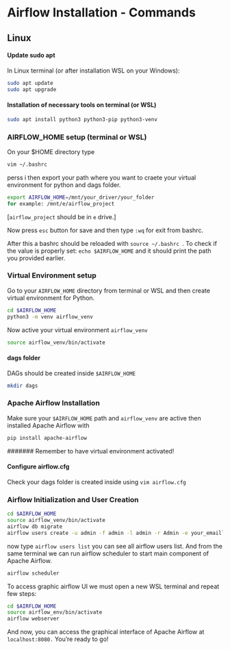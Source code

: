 # Airflow Installation - Commands
## Linux
#### Update sudo apt
In Linux terminal (or after installation WSL on your Windows):

```sh
sudo apt update
sudo apt upgrade
```

#### Installation of necessary tools on terminal (or WSL)

```sh
sudo apt install python3 python3-pip python3-venv
```

### AIRFLOW_HOME setup (terminal or WSL)
On your $HOME directory type
```sh
vim ~/.bashrc
```
perss i then export your path where you want to craete your virtual environment for python and dags folder.

```sh
export AIRFLOW_HOME=/mnt/your_driver/your_folder
for example: /mnt/e/airflow_project
```
[```airflow_project``` should be in ```e``` drive.]

Now press ```esc``` button for save and then type ```:wq``` for exit from bashrc.

After this a bashrc should be reloaded with ```source ~/.bashrc ```. 
To check if the value is properly set: ```echo $AIRFLOW_HOME``` and it should print the path you provided earlier.


### Virtual Environment setup
Go to your ```AIRFLOW_HOME``` directory from terminal or WSL and then create virtual environment for Python.
```sh
cd $AIRFLOW_HOME
python3 -m venv airflow_venv
```
Now active your virtual environment ```airflow_venv```
```sh
source airflow_venv/bin/activate
```
#### dags folder
DAGs should be created inside ```$AIRFLOW_HOME```
```sh
mkdir dags
```

### Apache Airflow Installation
Make sure your ```$AIRFLOW_HOME``` path and ```airflow_venv``` are active then installed Apache Airflow with
```sh
pip install apache-airflow
```
####### Remember to have virtual environment activated!
#### Configure airflow.cfg
Check your dags folder is created inside using ```vim airflow.cfg```

### Airflow Initialization and User Creation
```sh
cd $AIRFLOW_HOME
source airflow_venv/bin/activate
airflow db migrate
airflow users create -u admin -f admin -l admin -r Admin -e your_emaill@adress -p your_password
```
now type ```airflow users list``` you can see all airflow users list.
And from the same terminal we can run airflow scheduler to start main component of Apache Airflow.
```sh
airflow scheduler
```

To access graphic airflow UI we must open a new WSL terminal and repeat few steps:
```sh
cd $AIRFLOW_HOME
source airflow_env/bin/activate
airflow webserver
```
And now, you can access the graphical interface of Apache Airflow at ```localhost:8080.``` You’re ready to go!